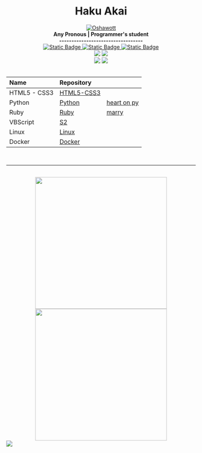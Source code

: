 <h1 align="center">Haku Akai</h1>

<div align="center">
    <a href="https://pokemondb.net/pokedex/oshawott"><img src="https://img.pokemondb.net/sprites/black-white-2/anim/shiny/oshawott.gif" alt="Oshawott"></a> <br>
    <b> Any Pronous | Programmer's student </b> <br>
    <b> ---------------------------------- </b> <br>
    <a href="https://www.dio.me/users/juhh1956">
        <img alt="Static Badge" src="https://img.shields.io/badge/DIO-blue?style=for-the-badge">
    </a>
    <a href="https://www.linkedin.com/in/hakuakai/">
        <img alt="Static Badge" src="https://img.shields.io/badge/linkedin-blue?style=for-the-badge">
    </a>
    <a href="https://www.canva.com/design/DAFhbIVJ4KY/9t40VDRbjESX_aDW0o78kw/view?utm_content=DAFhbIVJ4KY&utm_campaign=designshare&utm_medium=link&utm_source=publishsharelink">
        <img alt="Static Badge" src="https://img.shields.io/badge/me-blue?style=for-the-badge">
    </a> <br>
    <img src="https://img.shields.io/badge/HTML5-black?style=for-the-badge&logo=HTML5&logoColor=blue" />
    <img src="https://img.shields.io/badge/CSS3-black?style=for-the-badge&logo=CSS3&logoColor=blue" /> <br>
    <img src="https://img.shields.io/badge/Linux-black?style=for-the-badge&logo=Linux&logoColor=blue" /> 
    <img src="https://img.shields.io/badge/Docker-black?style=for-the-badge&logo=Docker&logoColor=blue" /> 
    <br> <br>
    <table>
        <thead>
            <tr align="left">
                <th>Name</th>
                <th>Repository</th>
                <th></th>
            </tr>
        </thead>
    <tbody align="left">
        <tr>
            <td>HTML5 - CSS3</td>
            <td>
                <a href="https://github.com/HakuAkai/HTML5-CSS3.git">HTML5-CSS3</a>
            </td>
            <td>
            </td>           
        </tr>
        <tr>
            <td>Python</td>
            <td>
                <a href="https://github.com/HakuAkai/Python.git">Python</a>
            </td>
            <td>
                <a href="https://github.com/HakuAkai/heart-on-py.git">heart on py</a>
            </td> 
        </tr>
        <tr>
            <td>Ruby</td>
            <td>
                <a href="https://github.com/HakuAkai/Ruby.git">Ruby</a>
            </td> 
            <td>
                <a href="https://github.com/HakuAkai/marry.git">marry</a>
            </td> 
        </tr>
        <!-- <tr>
            <td>Golang</td>
            <td>
                <a href="https://github.com/HakuAkai/Golang.git">Golang</a>
            </td>  
        </tr> -->
        <tr>
            <td>VBScript</td>
            <td>
                <a href="https://github.com/HakuAkai/S2.git">S2</a>
            </td> 
            <td>
            </td> 
        </tr>
        <tr>
            <td>Linux</td>
            <td>
                <a href="https://github.com/HakuAkai/Linux.git">Linux</a>
            </td> 
            <td>
            </td> 
        </tr>
        <tr>
            <td>Docker</td>
            <td>
                <a href="https://github.com/HakuAkai/Docker.git">Docker</a>
            </td> 
            <td>
            </td> 
        </tr>
    </tbody>
    <tfoot></tfoot>
    </table>
</div>
<br>
<hr>
<div align="center" style="display: inline-block"><br>
    <img width="350" src="https://github-readme-stats.vercel.app/api/top-langs/?username=hakuakai&layout=compact&theme=transparent&hide_border=true"/>
    <img width="350" src="https://github-readme-stats.vercel.app/api?username=hakuakai&count_private=true&layout=compact&theme=transparent&hide_border=true"/> 
</div>
<br>
<div align="center" style="display: inline-block">
    <img src="https://streak-stats.demolab.com/?user=HakuAkai&theme=transparent&color=blue&background=000&border=0525B3&dates=FFF"/>
</div>

